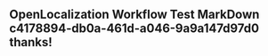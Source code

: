 <properties
ms.topic="hero-topic"
ms.test1="hero-topic"
ms.test2="test"/>

## OpenLocalization Workflow Test MarkDown c4178894-db0a-461d-a046-9a9a147d97d0 thanks!
